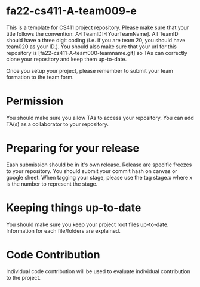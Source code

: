 # fa22-cs411-A-team009-e
This is a template for CS411 project repository. Please make sure that your title follows the convention: A-[TeamID]-[YourTeamName]. All TeamID should have a three digit coding (i.e. if you are team 20, you should have team020 as your ID.). You should also make sure that your url for this repository is [fa22-cs411-A-team000-teamname.git] so TAs can correctly clone your repository and keep them up-to-date.

Once you setup your project, please remember to submit your team formation to the team form.

# Permission
You should make sure you allow TAs to access your repository. You can add TA(s) as a collaborator to your repository.

# Preparing for your release
Eash submission should be in it's own release. Release are specific freezes to your repository. You should submit your commit hash on canvas or google sheet. When tagging your stage, please use the tag stage.x where x is the number to represent the stage.

# Keeping things up-to-date
You should make sure you keep your project root files up-to-date. Information for each file/folders are explained.

# Code Contribution
Individual code contribution will be used to evaluate individual contribution to the project.
